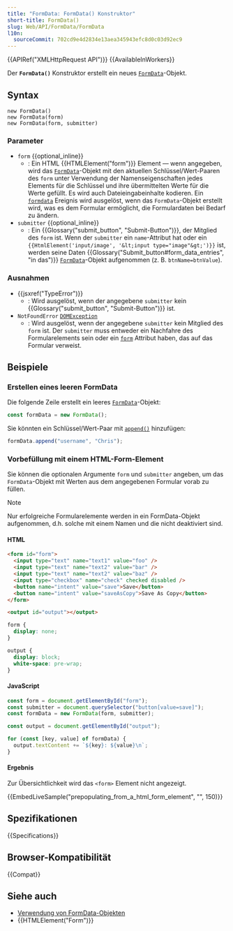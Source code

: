 ```yaml
---
title: "FormData: FormData() Konstruktor"
short-title: FormData()
slug: Web/API/FormData/FormData
l10n:
  sourceCommit: 702cd9e4d2834e13aea345943efc8d0c03d92ec9
---
```


{{APIRef("XMLHttpRequest API")}} {{AvailableInWorkers}}

Der **`FormData()`** Konstruktor erstellt ein neues [`FormData`](/de/docs/Web/API/FormData)-Objekt.

## Syntax

```js-nolint
new FormData()
new FormData(form)
new FormData(form, submitter)
```

### Parameter

- `form` {{optional_inline}}
  - : Ein HTML {{HTMLElement("form")}} Element — wenn angegeben, wird das [`FormData`](/de/docs/Web/API/FormData)-Objekt mit den aktuellen Schlüssel/Wert-Paaren des `form` unter Verwendung der Namenseigenschaften jedes Elements für die Schlüssel und ihre übermittelten Werte für die Werte gefüllt. Es wird auch Dateieingabeinhalte kodieren. Ein [`formdata`](/de/docs/Web/API/HTMLFormElement/formdata_event) Ereignis wird ausgelöst, wenn das `FormData`-Objekt erstellt wird, was es dem Formular ermöglicht, die Formulardaten bei Bedarf zu ändern.
- `submitter` {{optional_inline}}
  - : Ein {{Glossary("submit_button", "Submit-Button")}}, der Mitglied des `form` ist. Wenn der `submitter` ein `name`-Attribut hat oder ein `{{HtmlElement('input/image', '&lt;input type="image"&gt;')}}` ist, werden seine Daten {{Glossary("Submit_button#form_data_entries", "in das")}} [`FormData`](/de/docs/Web/API/FormData)-Objekt aufgenommen (z. B. `btnName=btnValue`).

### Ausnahmen

- {{jsxref("TypeError")}}
  - : Wird ausgelöst, wenn der angegebene `submitter` kein {{Glossary("submit_button", "Submit-Button")}} ist.
- `NotFoundError` [`DOMException`](/de/docs/Web/API/DOMException)
  - : Wird ausgelöst, wenn der angegebene `submitter` kein Mitglied des `form` ist. Der `submitter` muss entweder ein Nachfahre des Formularelements sein oder ein [`form`](/de/docs/Web/HTML/Element/input#form) Attribut haben, das auf das Formular verweist.

## Beispiele

### Erstellen eines leeren FormData

Die folgende Zeile erstellt ein leeres [`FormData`](/de/docs/Web/API/FormData)-Objekt:

```js
const formData = new FormData();
```

Sie könnten ein Schlüssel/Wert-Paar mit [`append()`](/de/docs/Web/API/FormData/append) hinzufügen:

```js
formData.append("username", "Chris");
```

### Vorbefüllung mit einem HTML-Form-Element

Sie können die optionalen Argumente `form` und `submitter` angeben, um das `FormData`-Objekt mit Werten aus dem angegebenen Formular vorab zu füllen.

> [!NOTE]
> Nur erfolgreiche Formularelemente werden in ein FormData-Objekt aufgenommen, d.h. solche mit einem Namen und die nicht deaktiviert sind.

#### HTML

```html
<form id="form">
  <input type="text" name="text1" value="foo" />
  <input type="text" name="text2" value="bar" />
  <input type="text" name="text2" value="baz" />
  <input type="checkbox" name="check" checked disabled />
  <button name="intent" value="save">Save</button>
  <button name="intent" value="saveAsCopy">Save As Copy</button>
</form>

<output id="output"></output>
```

```css hidden
form {
  display: none;
}

output {
  display: block;
  white-space: pre-wrap;
}
```

#### JavaScript

```js
const form = document.getElementById("form");
const submitter = document.querySelector("button[value=save]");
const formData = new FormData(form, submitter);

const output = document.getElementById("output");

for (const [key, value] of formData) {
  output.textContent += `${key}: ${value}\n`;
}
```

#### Ergebnis

Zur Übersichtlichkeit wird das `<form>` Element nicht angezeigt.

{{EmbedLiveSample("prepopulating_from_a_html_form_element", "", 150)}}

## Spezifikationen

{{Specifications}}

## Browser-Kompatibilität

{{Compat}}

## Siehe auch

- [Verwendung von FormData-Objekten](/de/docs/Web/API/XMLHttpRequest_API/Using_FormData_Objects)
- {{HTMLElement("Form")}}
